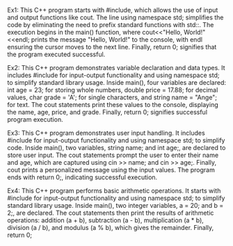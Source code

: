 Ex1:
This C++ program starts with #include<iostream>, which allows the use of input and output functions like cout. The line using namespace std; simplifies the code by eliminating the need to prefix standard functions with std::. The execution begins in the main() function, where cout<<"Hello, World!"<<endl; prints the message "Hello, World!" to the console, with endl ensuring the cursor moves to the next line. Finally, return 0; signifies that the program executed successful.


Ex2:
This C++ program demonstrates variable declaration and data types. It includes #include <iostream> for input-output functionality and using namespace std; to simplify standard library usage. Inside main(), four variables are declared: int age = 23; for storing whole numbers, double price = 17.88; for decimal values, char grade = 'A'; for single characters, and string name = "Ange"; for text. The cout statements print these values to the console, displaying the name, age, price, and grade. Finally, return 0; signifies successful program execution.

Ex3:
This C++ program demonstrates user input handling. It includes #include <iostream> for input-output functionality and using namespace std; to simplify code. Inside main(), two variables, string name; and int age;, are declared to store user input. The cout statements prompt the user to enter their name and age, which are captured using cin >> name; and cin >> age;. Finally, cout prints a personalized message using the input values. The program ends with return 0;, indicating successful execution.

Ex4:
This C++ program performs basic arithmetic operations. It starts with #include<iostream> for input-output functionality and using namespace std; to simplify standard library usage. Inside main(), two integer variables, a = 20; and b = 2;, are declared. The cout statements then print the results of arithmetic operations: addition (a + b), subtraction (a - b), multiplication (a * b), division (a / b), and modulus (a % b), which gives the remainder. Finally, return 0; 



